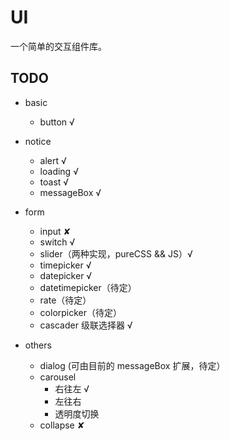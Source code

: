 # UI

一个简单的交互组件库。

## TODO

- basic

  - button √

- notice

  - alert √
  - loading √
  - toast √
  - messageBox √

- form

  - input ✘
  - switch √
  - slider（两种实现，pureCSS && JS）√
  - timepicker √
  - datepicker √
  - datetimepicker（待定）
  - rate（待定）
  - colorpicker（待定）
  - cascader 级联选择器 √

- others

  - dialog (可由目前的 messageBox 扩展，待定）
  - carousel
    - 右往左 √
    - 左往右
    - 透明度切换
  - collapse ✘
